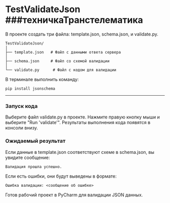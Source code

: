 # TestValidateJson  ###техничкаТранстелематика
В проекте создать три файла: template.json, schema.json, и validate.py.
```
TestValidateJson/  
│  
├── template.json   # Файл с данными ответа сервера  
│  
├── schema.json     # Файл со схемой валидации  
│  
└── validate.py      # Файл с кодом для валидации  
```
В терминале выполнить команду:
```
pip install jsonschema
```
____________________________

### Запуск кода
Выберите файл validate.py в проекте.
Нажмите правую кнопку мыши и выберите "Run 'validate'".
Результаты выполнения кода появятся в консоли внизу.

### Ожидаемый результат
Если данные в template.json соответствуют схеме в schema.json, вы увидите сообщение:
```
Валидация прошла успешно.
```
Если есть ошибки, они будут выведены в формате:
```
Ошибка валидации: <сообщение об ошибке>  
```
Готов рабочий проект в PyCharm для валидации JSON данных.
